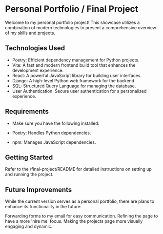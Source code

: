# Personal Portfolio / Final Project

Welcome to my personal portfolio project! This showcase utilizes a combination of modern technologies to present a comprehensive overview of my skills and projects.

## Technologies Used

- Poetry: Efficient dependency management for Python projects.
- Vite: A fast and modern frontend build tool that enhances the development experience.
- React: A powerful JavaScript library for building user interfaces.
- Django: A high-level Python web framework for the backend.
- SQL: Structured Query Language for managing the database.
- User Authentication: Secure user authentication for a personalized experience.

## Requirements

- Make sure you have the following installed:

- Poetry: Handles Python dependencies.
- npm: Manages JavaScript dependencies.

## Getting Started

Refer to the /final-project/README for detailed instructions on setting up and running the project.

## Future Improvements

While the current version serves as a personal portfolio, there are plans to enhance its functionality in the future:

Forwarding forms to my email for easy communication.
Refining the page to have a more 'hire me' focus.
Making the projects page more visually engaging and dynamic.
